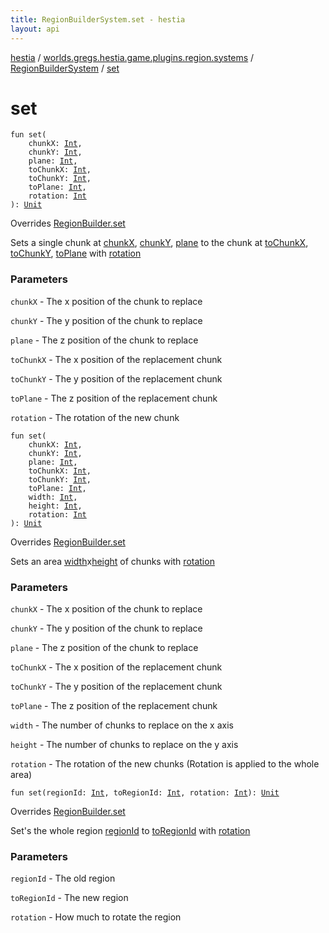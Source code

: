 ```yaml
---
title: RegionBuilderSystem.set - hestia
layout: api
---
```


<div class='api-docs-breadcrumbs'><a href="../../index.html">hestia</a> / <a href="../index.html">worlds.gregs.hestia.game.plugins.region.systems</a> / <a href="index.html">RegionBuilderSystem</a> / <a href="./set.html">set</a></div>

# set

<div class="overload-group" markdown="1">

<div class="signature"><code><span class="keyword">fun </span><span class="identifier">set</span><span class="symbol">(</span><br/>&nbsp;&nbsp;&nbsp;&nbsp;<span class="parameterName" id="worlds.gregs.hestia.game.plugins.region.systems.RegionBuilderSystem$set(kotlin.Int, kotlin.Int, kotlin.Int, kotlin.Int, kotlin.Int, kotlin.Int, kotlin.Int)/chunkX">chunkX</span><span class="symbol">:</span>&nbsp;<a href="https://kotlinlang.org/api/latest/jvm/stdlib/kotlin/-int/index.html"><span class="identifier">Int</span></a><span class="symbol">, </span><br/>&nbsp;&nbsp;&nbsp;&nbsp;<span class="parameterName" id="worlds.gregs.hestia.game.plugins.region.systems.RegionBuilderSystem$set(kotlin.Int, kotlin.Int, kotlin.Int, kotlin.Int, kotlin.Int, kotlin.Int, kotlin.Int)/chunkY">chunkY</span><span class="symbol">:</span>&nbsp;<a href="https://kotlinlang.org/api/latest/jvm/stdlib/kotlin/-int/index.html"><span class="identifier">Int</span></a><span class="symbol">, </span><br/>&nbsp;&nbsp;&nbsp;&nbsp;<span class="parameterName" id="worlds.gregs.hestia.game.plugins.region.systems.RegionBuilderSystem$set(kotlin.Int, kotlin.Int, kotlin.Int, kotlin.Int, kotlin.Int, kotlin.Int, kotlin.Int)/plane">plane</span><span class="symbol">:</span>&nbsp;<a href="https://kotlinlang.org/api/latest/jvm/stdlib/kotlin/-int/index.html"><span class="identifier">Int</span></a><span class="symbol">, </span><br/>&nbsp;&nbsp;&nbsp;&nbsp;<span class="parameterName" id="worlds.gregs.hestia.game.plugins.region.systems.RegionBuilderSystem$set(kotlin.Int, kotlin.Int, kotlin.Int, kotlin.Int, kotlin.Int, kotlin.Int, kotlin.Int)/toChunkX">toChunkX</span><span class="symbol">:</span>&nbsp;<a href="https://kotlinlang.org/api/latest/jvm/stdlib/kotlin/-int/index.html"><span class="identifier">Int</span></a><span class="symbol">, </span><br/>&nbsp;&nbsp;&nbsp;&nbsp;<span class="parameterName" id="worlds.gregs.hestia.game.plugins.region.systems.RegionBuilderSystem$set(kotlin.Int, kotlin.Int, kotlin.Int, kotlin.Int, kotlin.Int, kotlin.Int, kotlin.Int)/toChunkY">toChunkY</span><span class="symbol">:</span>&nbsp;<a href="https://kotlinlang.org/api/latest/jvm/stdlib/kotlin/-int/index.html"><span class="identifier">Int</span></a><span class="symbol">, </span><br/>&nbsp;&nbsp;&nbsp;&nbsp;<span class="parameterName" id="worlds.gregs.hestia.game.plugins.region.systems.RegionBuilderSystem$set(kotlin.Int, kotlin.Int, kotlin.Int, kotlin.Int, kotlin.Int, kotlin.Int, kotlin.Int)/toPlane">toPlane</span><span class="symbol">:</span>&nbsp;<a href="https://kotlinlang.org/api/latest/jvm/stdlib/kotlin/-int/index.html"><span class="identifier">Int</span></a><span class="symbol">, </span><br/>&nbsp;&nbsp;&nbsp;&nbsp;<span class="parameterName" id="worlds.gregs.hestia.game.plugins.region.systems.RegionBuilderSystem$set(kotlin.Int, kotlin.Int, kotlin.Int, kotlin.Int, kotlin.Int, kotlin.Int, kotlin.Int)/rotation">rotation</span><span class="symbol">:</span>&nbsp;<a href="https://kotlinlang.org/api/latest/jvm/stdlib/kotlin/-int/index.html"><span class="identifier">Int</span></a><br/><span class="symbol">)</span><span class="symbol">: </span><a href="https://kotlinlang.org/api/latest/jvm/stdlib/kotlin/-unit/index.html"><span class="identifier">Unit</span></a></code></div>

Overrides <a href="../../worlds.gregs.hestia.game.api.region/-region-builder/set.html">RegionBuilder.set</a>

Sets a single chunk at <a href="set.html#worlds.gregs.hestia.game.plugins.region.systems.RegionBuilderSystem$set(kotlin.Int, kotlin.Int, kotlin.Int, kotlin.Int, kotlin.Int, kotlin.Int, kotlin.Int)/chunkX">chunkX</a>, <a href="set.html#worlds.gregs.hestia.game.plugins.region.systems.RegionBuilderSystem$set(kotlin.Int, kotlin.Int, kotlin.Int, kotlin.Int, kotlin.Int, kotlin.Int, kotlin.Int)/chunkY">chunkY</a>, <a href="set.html#worlds.gregs.hestia.game.plugins.region.systems.RegionBuilderSystem$set(kotlin.Int, kotlin.Int, kotlin.Int, kotlin.Int, kotlin.Int, kotlin.Int, kotlin.Int)/plane">plane</a> to the chunk at <a href="set.html#worlds.gregs.hestia.game.plugins.region.systems.RegionBuilderSystem$set(kotlin.Int, kotlin.Int, kotlin.Int, kotlin.Int, kotlin.Int, kotlin.Int, kotlin.Int)/toChunkX">toChunkX</a>, <a href="set.html#worlds.gregs.hestia.game.plugins.region.systems.RegionBuilderSystem$set(kotlin.Int, kotlin.Int, kotlin.Int, kotlin.Int, kotlin.Int, kotlin.Int, kotlin.Int)/toChunkY">toChunkY</a>, <a href="set.html#worlds.gregs.hestia.game.plugins.region.systems.RegionBuilderSystem$set(kotlin.Int, kotlin.Int, kotlin.Int, kotlin.Int, kotlin.Int, kotlin.Int, kotlin.Int)/toPlane">toPlane</a> with <a href="set.html#worlds.gregs.hestia.game.plugins.region.systems.RegionBuilderSystem$set(kotlin.Int, kotlin.Int, kotlin.Int, kotlin.Int, kotlin.Int, kotlin.Int, kotlin.Int)/rotation">rotation</a>

### Parameters

<code>chunkX</code> - The x position of the chunk to replace

<code>chunkY</code> - The y position of the chunk to replace

<code>plane</code> - The z position of the chunk to replace

<code>toChunkX</code> - The x position of the replacement chunk

<code>toChunkY</code> - The y position of the replacement chunk

<code>toPlane</code> - The z position of the replacement chunk

<code>rotation</code> - The rotation of the new chunk

</div>
<div class="overload-group" markdown="1">

<div class="signature"><code><span class="keyword">fun </span><span class="identifier">set</span><span class="symbol">(</span><br/>&nbsp;&nbsp;&nbsp;&nbsp;<span class="parameterName" id="worlds.gregs.hestia.game.plugins.region.systems.RegionBuilderSystem$set(kotlin.Int, kotlin.Int, kotlin.Int, kotlin.Int, kotlin.Int, kotlin.Int, kotlin.Int, kotlin.Int, kotlin.Int)/chunkX">chunkX</span><span class="symbol">:</span>&nbsp;<a href="https://kotlinlang.org/api/latest/jvm/stdlib/kotlin/-int/index.html"><span class="identifier">Int</span></a><span class="symbol">, </span><br/>&nbsp;&nbsp;&nbsp;&nbsp;<span class="parameterName" id="worlds.gregs.hestia.game.plugins.region.systems.RegionBuilderSystem$set(kotlin.Int, kotlin.Int, kotlin.Int, kotlin.Int, kotlin.Int, kotlin.Int, kotlin.Int, kotlin.Int, kotlin.Int)/chunkY">chunkY</span><span class="symbol">:</span>&nbsp;<a href="https://kotlinlang.org/api/latest/jvm/stdlib/kotlin/-int/index.html"><span class="identifier">Int</span></a><span class="symbol">, </span><br/>&nbsp;&nbsp;&nbsp;&nbsp;<span class="parameterName" id="worlds.gregs.hestia.game.plugins.region.systems.RegionBuilderSystem$set(kotlin.Int, kotlin.Int, kotlin.Int, kotlin.Int, kotlin.Int, kotlin.Int, kotlin.Int, kotlin.Int, kotlin.Int)/plane">plane</span><span class="symbol">:</span>&nbsp;<a href="https://kotlinlang.org/api/latest/jvm/stdlib/kotlin/-int/index.html"><span class="identifier">Int</span></a><span class="symbol">, </span><br/>&nbsp;&nbsp;&nbsp;&nbsp;<span class="parameterName" id="worlds.gregs.hestia.game.plugins.region.systems.RegionBuilderSystem$set(kotlin.Int, kotlin.Int, kotlin.Int, kotlin.Int, kotlin.Int, kotlin.Int, kotlin.Int, kotlin.Int, kotlin.Int)/toChunkX">toChunkX</span><span class="symbol">:</span>&nbsp;<a href="https://kotlinlang.org/api/latest/jvm/stdlib/kotlin/-int/index.html"><span class="identifier">Int</span></a><span class="symbol">, </span><br/>&nbsp;&nbsp;&nbsp;&nbsp;<span class="parameterName" id="worlds.gregs.hestia.game.plugins.region.systems.RegionBuilderSystem$set(kotlin.Int, kotlin.Int, kotlin.Int, kotlin.Int, kotlin.Int, kotlin.Int, kotlin.Int, kotlin.Int, kotlin.Int)/toChunkY">toChunkY</span><span class="symbol">:</span>&nbsp;<a href="https://kotlinlang.org/api/latest/jvm/stdlib/kotlin/-int/index.html"><span class="identifier">Int</span></a><span class="symbol">, </span><br/>&nbsp;&nbsp;&nbsp;&nbsp;<span class="parameterName" id="worlds.gregs.hestia.game.plugins.region.systems.RegionBuilderSystem$set(kotlin.Int, kotlin.Int, kotlin.Int, kotlin.Int, kotlin.Int, kotlin.Int, kotlin.Int, kotlin.Int, kotlin.Int)/toPlane">toPlane</span><span class="symbol">:</span>&nbsp;<a href="https://kotlinlang.org/api/latest/jvm/stdlib/kotlin/-int/index.html"><span class="identifier">Int</span></a><span class="symbol">, </span><br/>&nbsp;&nbsp;&nbsp;&nbsp;<span class="parameterName" id="worlds.gregs.hestia.game.plugins.region.systems.RegionBuilderSystem$set(kotlin.Int, kotlin.Int, kotlin.Int, kotlin.Int, kotlin.Int, kotlin.Int, kotlin.Int, kotlin.Int, kotlin.Int)/width">width</span><span class="symbol">:</span>&nbsp;<a href="https://kotlinlang.org/api/latest/jvm/stdlib/kotlin/-int/index.html"><span class="identifier">Int</span></a><span class="symbol">, </span><br/>&nbsp;&nbsp;&nbsp;&nbsp;<span class="parameterName" id="worlds.gregs.hestia.game.plugins.region.systems.RegionBuilderSystem$set(kotlin.Int, kotlin.Int, kotlin.Int, kotlin.Int, kotlin.Int, kotlin.Int, kotlin.Int, kotlin.Int, kotlin.Int)/height">height</span><span class="symbol">:</span>&nbsp;<a href="https://kotlinlang.org/api/latest/jvm/stdlib/kotlin/-int/index.html"><span class="identifier">Int</span></a><span class="symbol">, </span><br/>&nbsp;&nbsp;&nbsp;&nbsp;<span class="parameterName" id="worlds.gregs.hestia.game.plugins.region.systems.RegionBuilderSystem$set(kotlin.Int, kotlin.Int, kotlin.Int, kotlin.Int, kotlin.Int, kotlin.Int, kotlin.Int, kotlin.Int, kotlin.Int)/rotation">rotation</span><span class="symbol">:</span>&nbsp;<a href="https://kotlinlang.org/api/latest/jvm/stdlib/kotlin/-int/index.html"><span class="identifier">Int</span></a><br/><span class="symbol">)</span><span class="symbol">: </span><a href="https://kotlinlang.org/api/latest/jvm/stdlib/kotlin/-unit/index.html"><span class="identifier">Unit</span></a></code></div>

Overrides <a href="../../worlds.gregs.hestia.game.api.region/-region-builder/set.html">RegionBuilder.set</a>

Sets an area <a href="set.html#worlds.gregs.hestia.game.plugins.region.systems.RegionBuilderSystem$set(kotlin.Int, kotlin.Int, kotlin.Int, kotlin.Int, kotlin.Int, kotlin.Int, kotlin.Int, kotlin.Int, kotlin.Int)/width">width</a>x<a href="set.html#worlds.gregs.hestia.game.plugins.region.systems.RegionBuilderSystem$set(kotlin.Int, kotlin.Int, kotlin.Int, kotlin.Int, kotlin.Int, kotlin.Int, kotlin.Int, kotlin.Int, kotlin.Int)/height">height</a> of chunks with <a href="set.html#worlds.gregs.hestia.game.plugins.region.systems.RegionBuilderSystem$set(kotlin.Int, kotlin.Int, kotlin.Int, kotlin.Int, kotlin.Int, kotlin.Int, kotlin.Int, kotlin.Int, kotlin.Int)/rotation">rotation</a>

### Parameters

<code>chunkX</code> - The x position of the chunk to replace

<code>chunkY</code> - The y position of the chunk to replace

<code>plane</code> - The z position of the chunk to replace

<code>toChunkX</code> - The x position of the replacement chunk

<code>toChunkY</code> - The y position of the replacement chunk

<code>toPlane</code> - The z position of the replacement chunk

<code>width</code> - The number of chunks to replace on the x axis

<code>height</code> - The number of chunks to replace on the y axis

<code>rotation</code> - The rotation of the new chunks (Rotation is applied to the whole area)

</div>
<div class="overload-group" markdown="1">

<div class="signature"><code><span class="keyword">fun </span><span class="identifier">set</span><span class="symbol">(</span><span class="parameterName" id="worlds.gregs.hestia.game.plugins.region.systems.RegionBuilderSystem$set(kotlin.Int, kotlin.Int, kotlin.Int)/regionId">regionId</span><span class="symbol">:</span>&nbsp;<a href="https://kotlinlang.org/api/latest/jvm/stdlib/kotlin/-int/index.html"><span class="identifier">Int</span></a><span class="symbol">, </span><span class="parameterName" id="worlds.gregs.hestia.game.plugins.region.systems.RegionBuilderSystem$set(kotlin.Int, kotlin.Int, kotlin.Int)/toRegionId">toRegionId</span><span class="symbol">:</span>&nbsp;<a href="https://kotlinlang.org/api/latest/jvm/stdlib/kotlin/-int/index.html"><span class="identifier">Int</span></a><span class="symbol">, </span><span class="parameterName" id="worlds.gregs.hestia.game.plugins.region.systems.RegionBuilderSystem$set(kotlin.Int, kotlin.Int, kotlin.Int)/rotation">rotation</span><span class="symbol">:</span>&nbsp;<a href="https://kotlinlang.org/api/latest/jvm/stdlib/kotlin/-int/index.html"><span class="identifier">Int</span></a><span class="symbol">)</span><span class="symbol">: </span><a href="https://kotlinlang.org/api/latest/jvm/stdlib/kotlin/-unit/index.html"><span class="identifier">Unit</span></a></code></div>

Overrides <a href="../../worlds.gregs.hestia.game.api.region/-region-builder/set.html">RegionBuilder.set</a>

Set's the whole region <a href="set.html#worlds.gregs.hestia.game.plugins.region.systems.RegionBuilderSystem$set(kotlin.Int, kotlin.Int, kotlin.Int)/regionId">regionId</a> to <a href="set.html#worlds.gregs.hestia.game.plugins.region.systems.RegionBuilderSystem$set(kotlin.Int, kotlin.Int, kotlin.Int)/toRegionId">toRegionId</a> with <a href="set.html#worlds.gregs.hestia.game.plugins.region.systems.RegionBuilderSystem$set(kotlin.Int, kotlin.Int, kotlin.Int)/rotation">rotation</a>

### Parameters

<code>regionId</code> - The old region

<code>toRegionId</code> - The new region

<code>rotation</code> - How much to rotate the region

</div>
